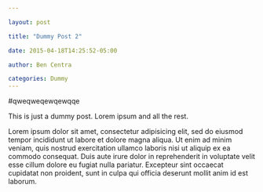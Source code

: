 ```yaml
---

layout: post

title: "Dummy Post 2"

date: 2015-04-18T14:25:52-05:00

author: Ben Centra

categories: Dummy
---
```


#qweqweqewqewqqe

This is just a dummy post. Lorem ipsum and all the rest.

Lorem ipsum dolor sit amet, consectetur adipisicing elit, sed do eiusmod tempor incididunt ut labore et dolore magna aliqua. Ut enim ad minim veniam, quis nostrud exercitation ullamco laboris nisi ut aliquip ex ea commodo consequat. Duis aute irure dolor in reprehenderit in voluptate velit esse cillum dolore eu fugiat nulla pariatur. Excepteur sint occaecat cupidatat non proident, sunt in culpa qui officia deserunt mollit anim id est laborum.
